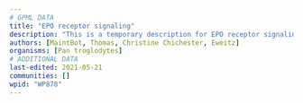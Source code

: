 ```yaml
---
# GPML DATA
title: "EPO receptor signaling"
description: "This is a temporary description for EPO receptor signaling"
authors: [MaintBot, Thomas, Christine Chichester, Eweitz]
organisms: [Pan troglodytes]
# ADDITIONAL DATA
last-edited: 2021-05-21
communities: []
wpid: "WP878"
---
```

